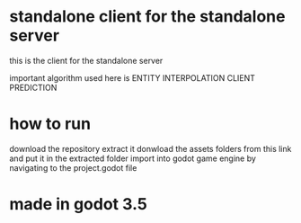 # standalone client for the standalone server

this is the client for the standalone server

important algorithm used here is 
ENTITY INTERPOLATION
CLIENT PREDICTION

# how to run

download the repository 
extract it
donwload the assets folders from this link and put it in the extracted folder
import into godot game engine by navigating to the project.godot file

# made in godot 3.5

